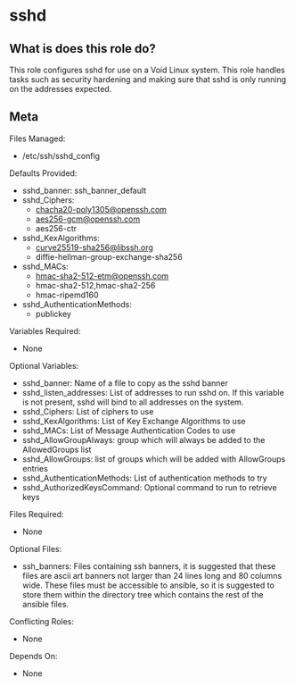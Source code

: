 sshd
====


What is does this role do?
--------------------------

This role configures sshd for use on a Void Linux system.  This role handles tasks such as security hardening and making sure that sshd is only running on the addresses expected.


Meta
----

Files Managed:
  * /etc/ssh/sshd_config

Defaults Provided:
  * sshd_banner: ssh_banner_default
  * sshd_Ciphers:
      - chacha20-poly1305@openssh.com
      - aes256-gcm@openssh.com
      - aes256-ctr
  * sshd_KexAlgorithms:
      - curve25519-sha256@libssh.org
      - diffie-hellman-group-exchange-sha256
  * sshd_MACs:
      - hmac-sha2-512-etm@openssh.com
      - hmac-sha2-512,hmac-sha2-256
      - hmac-ripemd160
  * sshd_AuthenticationMethods:
      - publickey

Variables Required:
  * None

Optional Variables:
  * sshd_banner: Name of a file to copy as the sshd banner
  * sshd_listen_addresses: List of addresses to run sshd on.  If this variable is not present, sshd will bind to all addresses on the system.
  * sshd_Ciphers: List of ciphers to use
  * sshd_KexAlgorithms: List of Key Exchange Algorithms to use
  * sshd_MACs: List of Message Authentication Codes to use
  * sshd_AllowGroupAlways: group which will always be added to the AllowedGroups list
  * sshd_AllowGroups: list of groups which will be added with AllowGroups entries
  * sshd_AuthenticationMethods:  List of authentication methods to try
  * sshd_AuthorizedKeysCommand: Optional command to run to retrieve keys

Files Required:
  * None

Optional Files:
  * ssh_banners: Files containing ssh banners, it is suggested that these files are ascii art banners not larger than 24 lines long and 80 columns wide.  These files must be accessible to ansible, so it is suggested to store them within the directory tree which contains the rest of the ansible files.

Conflicting Roles:
  * None

Depends On:
  * None
